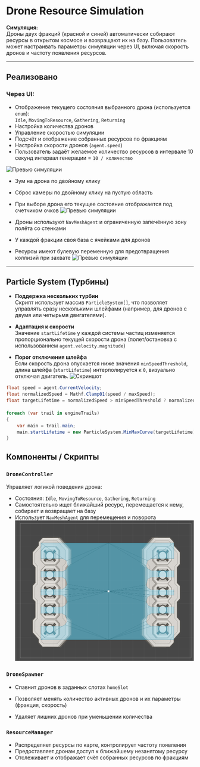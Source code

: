 # Drone Resource Simulation

**Симуляция:**  
Дроны двух фракций (красной и синей) автоматически собирают ресурсы в открытом космосе и возвращают их на базу. Пользователь может настраивать параметры симуляции через UI, включая скорость дронов и частоту появления ресурсов.

---

## Реализовано

### Через UI:
- Отображение текущего состояния выбранного дрона (используется `enum`):  
  `Idle`, `MovingToResource`, `Gathering`, `Returning`
- Настройка количества дронов
- Управление скоростью симуляции
- Подсчёт и отображение собранных ресурсов по фракциям
- Настройка скорости дронов (`agent.speed`)
- Пользователь задаёт желаемое количество ресурсов в интервале 10 секунд интервал генерации = `10 / количество`
  
![Превью симуляции](Gifs/startgame.gif)

- Зум на дрона по двойному клику  
- Сброс камеры по двойному клику на пустую область
- При выборе дрона его текущее состояние отображается под счетчиком очков
![Превью симуляции](Gifs/camerazoom.gif)

- Дроны используют `NavMeshAgent` и ограниченную запечённую зону полёта со стенками
- У каждой фракции своя база с ячейками для дронов
- Ресурсы имеют булевую переменную для предотвращения коллизий при захвате
![Превью симуляции](Gifs/simulation.gif)

---
## Particle System (Турбины)

- **Поддержка нескольких турбин**  
  Скрипт использует массив `ParticleSystem[]`, что позволяет управлять сразу несколькими шлейфами (например, для дронов с двумя или четырьмя двигателями).

- **Адаптация к скорости**  
  Значение `startLifetime` у каждой системы частиц изменяется пропорционально текущей скорости дрона (полет/остановка с использованием `agent.velocity.magnitude`)

- **Порог отключения шлейфа**  
  Если скорость дрона опускается ниже значения `minSpeedThreshold`, длина шлейфа (`startLifetime`) интерполируется к `0`, визуально отключая двигатель.
![Скриншот](Gifs/FlameOfTurbine.gif)

```csharp
float speed = agent.CurrentVelocity;
float normalizedSpeed = Mathf.Clamp01(speed / maxSpeed);
float targetLifetime = normalizedSpeed > minSpeedThreshold ? normalizedSpeed * maxLifetime : 0f;

foreach (var trail in engineTrails)
{
    var main = trail.main;
    main.startLifetime = new ParticleSystem.MinMaxCurve(targetLifetime);
}
```
## Компоненты / Скрипты

### `DroneController`
Управляет логикой поведения дрона:
- Состояния: `Idle`, `MovingToResource`, `Gathering`, `Returning`
- Самостоятельно ищет ближайший ресурс, перемещается к нему, собирает и возвращает на базу
- Использует `NavMeshAgent` для перемещения и поворота
![Скриншот сетки](Gifs/bake.png)

### `DroneSpawner`
- Спавнит дронов в заданных слотах `homeSlot`

- Позволяет менять количество активных дронов и их параметры (фракция, скорость)
- Удаляет лишних дронов при уменьшении количества

### `ResourceManager`
- Распределяет ресурсы по карте, контролирует частоту появления
- Предоставляет дронам доступ к ближайшему незанятому ресурсу
- Отслеживает и отображает счёт собранных ресурсов по фракциям
